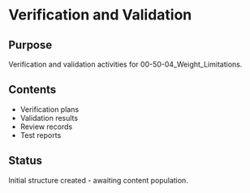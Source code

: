 # Verification and Validation

## Purpose
Verification and validation activities for 00-50-04_Weight_Limitations.

## Contents
- Verification plans
- Validation results
- Review records
- Test reports

## Status
Initial structure created - awaiting content population.

